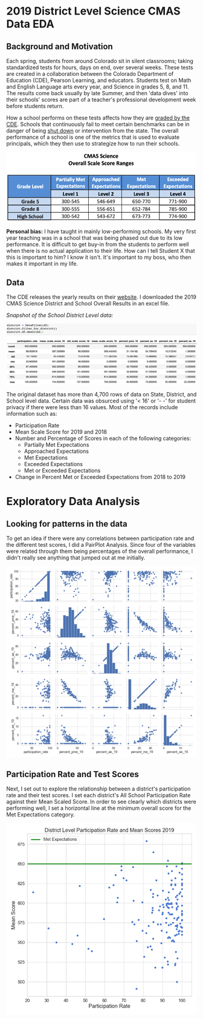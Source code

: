 # 2019 District Level Science CMAS Data EDA

## Background and Motivation
Each spring, students from around Colorado sit in silent classrooms; taking standardized tests for hours, days on end, over several weeks. These tests are created in a collaboration between the Colorado Department of Education (CDE), Pearson Learning, and educators. Students test on Math and English Language arts every year, and Science in grades 5, 8, and 11. The results come back usually by late Summer, and then 'data dives' into their schools' scores are part of a teacher's professional development week before students return. 

How a school performs on these tests affects how they are [graded by the CDE](https://www.cde.state.co.us/accountability/2019-framework-scoring-guide_080319). Schools that continuously fail to meet certain benchmarks can be in danger of being [shut down](https://co.chalkbeat.org/2020/1/9/21109391/state-delays-final-decision-on-hope-online-but-steers-away-from-closure) or intervention from the state. The overall performance of a school is one of the metrics that is used to evaluate principals, which they then use to strategize how to run their schools.
<p align="center">
    <img src = "images/CMAS_overall_score_ranges.png">
</p>

**Personal bias:** I have taught in mainly low-performing schools. My very first year teaching was in a school that was being phased out due to its low performance. It is difficult to get buy-in from the students to perform well when there is no actual application to their life. How can I tell Student X that this is important to him? I know it isn't. It's important to my boss, who then makes it important in my life. 

## Data
The CDE releases the yearly results on their [website](https://www.cde.state.co.us/assessment/cmas-dataandresults-2019). I downloaded the 2019 CMAS Science District and School Overall Results in an excel file.

*Snapshot of the School District Level data:*
<p align="center">
    <img src="images/district_raw_data_snapshot.png">
</p>

The original dataset has more than 4,700 rows of data on State, District, and School level data. Certain data was obsurced using '< 16' or '- -' for student privacy if there were less than 16 values. Most of the records include information such as:
* Participation Rate
* Mean Scale Score for 2019 and 2018
* Number and Percentage of Scores in each of the following categories:
    * Partially Met Expectations
    * Approached Expectations
    * Met Expectations
    * Exceeded Expectations
    * Met or Exceeded Expectations
* Change in Percent Met or Exceeded Expectations from 2018 to 2019



# Exploratory Data Analysis
## Looking for patterns in the data
To get an idea if there were any correlations between participation rate and the different test scores, I did a PairPlot Analysis. Since four of the variables were related through them being percentages of the overall performance, I didn't really see anything that jumped out at me initially. 
<p align="center">
    <img src="images/district_pair_plot_participation_and_scores.png">
</p>


## Participation Rate and Test Scores
Next, I set out to explore the relationship between a district's participation rate and their test scores. I set each district's All School Participation Rate against their Mean Scaled Score. In order to see clearly which districts were performing well, I set a horizontal line at the minimum overall score for the Met Expectations category.
<p align="center">
    <img src="images/district_participation_mean_scores.png">
</p>
